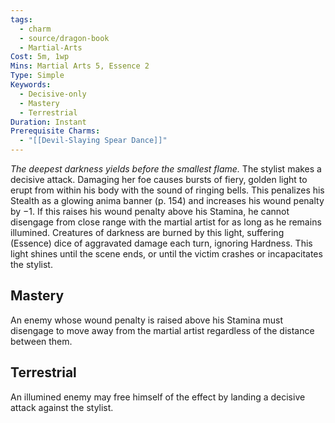 ```yaml
---
tags:
  - charm
  - source/dragon-book
  - Martial-Arts
Cost: 5m, 1wp
Mins: Martial Arts 5, Essence 2
Type: Simple
Keywords:
  - Decisive-only
  - Mastery
  - Terrestrial
Duration: Instant
Prerequisite Charms:
  - "[[Devil-Slaying Spear Dance]]"
---
```

*The deepest darkness yields before the smallest flame.*
The stylist makes a decisive attack. Damaging her foe causes bursts of fiery, golden light to erupt from within his body with the sound of ringing bells. This penalizes his Stealth as a glowing anima banner (p. 154) and increases his wound penalty by −1. If this raises his wound penalty above his Stamina, he cannot disengage from close range with the martial artist for as long as he remains illumined. 
Creatures of darkness are burned by this light, suffering (Essence) dice of aggravated damage each turn, ignoring Hardness. This light shines until the scene ends, or until the victim crashes or incapacitates the stylist. 
## Mastery
An enemy whose wound penalty is raised above his Stamina must disengage to move away from the martial artist regardless of the distance between them. 
## Terrestrial
An illumined enemy may free himself of the effect by landing a decisive attack against the stylist.